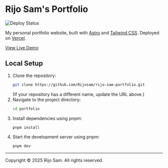 # Rijo Sam's Portfolio

![Deploy Status](https://img.shields.io/badge/Deploy-Vercel-black?style=flat&logo=vercel)

My personal portfolio website, built with [Astro](https://astro.build/) and [Tailwind CSS](https://tailwindcss.com/). Deployed on [Vercel](https://vercel.com/).

[View Live Demo](https://your-portfolio-url.vercel.app/) <!-- TODO: Rijo, update this with your live deployment URL -->

## **Local Setup**

1.  Clone the repository:
    ```bash
    git clone https://github.com/Rijosam/rijo-sam-portfolio.git
    ```
    (If your repository has a different name, update the URL above.)
2.  Navigate to the project directory:
    ```bash
    cd portfolio
    ```
3.  Install dependencies using pnpm:
    ```bash
    pnpm install
    ```
4.  Start the development server using pnpm:
    ```bash
    pnpm dev
    ```

---

Copyright © 2025 Rijo Sam. All rights reserved.
